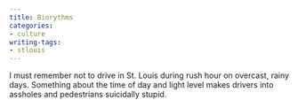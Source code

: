 ```yaml
---
title: Biorythms
categories:
- culture
writing-tags:
- stlouis
---
```


I must remember not to drive in St. Louis during rush hour on overcast, rainy days.  Something about the time of day and light level makes drivers into assholes and pedestrians suicidally stupid.

